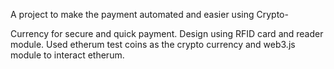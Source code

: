 A project to make the payment automated and easier using Crypto-

Currency for secure and quick payment. Design using RFID card and 
reader module. Used etherum test coins as the crypto currency and 
web3.js module to interact etherum.
